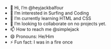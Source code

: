 - 👋 Hi, I’m @heyjackbalfour
- 👀 I’m interested in Surfing and Coding
- 🌱 I’m currently learning HTML and CSS
- 💞️ I’m looking to collaborate on no projects yet. 
- 📫 How to reach me @simplejack
- 😄 Pronouns: He/Him
- ⚡ Fun fact: I was in a fire once

<!---
heyjackbalfour/heyjackbalfour is a ✨ special ✨ repository because its `README.md` (this file) appears on your GitHub profile.
You can click the Preview link to take a look at your changes.
--->
